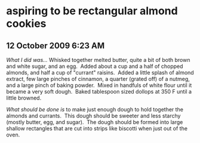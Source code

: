 # aspiring to be rectangular almond cookies
## 12 October 2009 6:23 AM

_What I did was..._
Whisked together melted butter, quite a bit of both brown and white sugar, and an egg.  Added about a cup and a half of chopped almonds, and half a cup of "currant" raisins.  Added a little splash of almond extract, few large pinches of cinnamon, a quarter (grated off) of a nutmeg, and a large pinch of baking powder.  Mixed in handfuls of white flour until it became a very soft dough.  Baked tablespoon sized dollops at 350 F until a little browned.

_What should be done is_ to make just enough dough to hold together the almonds and currants.  This dough should be sweeter and less starchy (mostly butter, egg, and sugar).  The dough should be formed into large shallow rectangles that are cut into strips like biscotti when just out of the oven.